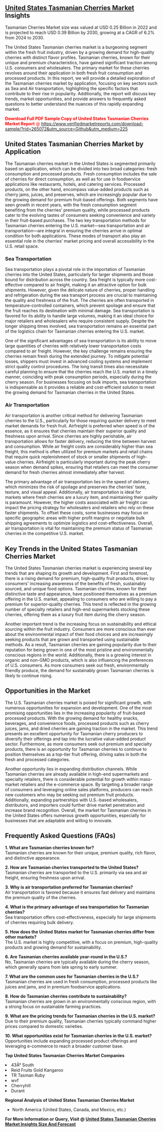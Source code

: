 <h2><a href="https://www.verifiedmarketreports.com/download-sample/?rid=265072&amp;utm_source=Github&amp;utm_medium=225" target="_blank">United States Tasmanian Cherries Market</a> Insights</h2><p>Tasmanian Cherries Market size was valued at USD 0.25 Billion in 2022 and is projected to reach USD 0.39 Billion by 2030, growing at a CAGR of 6.2% from 2024 to 2030.</p><p><p>The United States Tasmanian cherries market is a burgeoning segment within the fresh fruit industry, driven by a growing demand for high-quality cherries with distinct flavor profiles. Tasmanian cherries, known for their unique and premium characteristics, have gained significant traction among U.S. consumers and wholesalers. The primary market for these cherries revolves around their application in both fresh fruit consumption and processed products. In this report, we will provide a detailed exploration of the Tasmanian cherries market by application, focusing on key sectors such as Sea and Air transportation, highlighting the specific factors that contribute to their rise in popularity. Additionally, the report will discuss key trends, market opportunities, and provide answers to frequently asked questions to better understand the nuances of this rapidly expanding market. <p><span class=""><span style="color: #ff0000;"><strong>Download Full PDF Sample Copy of United States Tasmanian Cherries Market Report</strong> @ </span><a href="https://www.verifiedmarketreports.com/download-sample/?rid=265072&amp;utm_source=Github&amp;utm_medium=225" target="_blank">https://www.verifiedmarketreports.com/download-sample/?rid=265072&amp;utm_source=Github&amp;utm_medium=225</a></span></p></p> <h2>United States Tasmanian Cherries Market by Application</h2> <p>The Tasmanian cherries market in the United States is segmented primarily based on application, which can be divided into two broad categories: fresh consumption and processed products. Fresh consumption includes the sale of cherries for direct consumption, as well as for use in foodservice applications like restaurants, hotels, and catering services. Processed products, on the other hand, encompass value-added products such as cherry jams, juices, and preserves, which are increasingly popular due to the growing demand for premium fruit-based offerings. Both segments have seen growth in recent years, with the fresh consumption segment benefiting from the cherries’ premium quality, while processed products cater to the evolving tastes of consumers seeking convenience and variety in their fruit-based purchases. The two key transportation methods for Tasmanian cherries entering the U.S. market—sea transportation and air transportation—are integral in ensuring the cherries arrive in optimal condition for both applications. These modes of transport also play an essential role in the cherries’ market pricing and overall accessibility in the U.S. retail space.</p> <h3>Sea Transportation</h3> <p>Sea transportation plays a pivotal role in the importation of Tasmanian cherries into the United States, particularly for larger shipments and those bound for distribution across the country. Sea freight is typically more cost-effective compared to air freight, making it an attractive option for bulk shipments. However, given the delicate nature of cherries, proper handling and refrigeration during the sea transport process are crucial to maintaining the quality and freshness of the fruit. The cherries are often transported in temperature-controlled containers, which prevent spoilage and ensure that the fruit reaches its destination with minimal damage. Sea transportation is favored for its ability to handle large volumes, making it an ideal choice for major retailers and wholesalers who require consistent supply. Despite the longer shipping times involved, sea transportation remains an essential part of the logistics chain for Tasmanian cherries entering the U.S. market.</p> <p>One of the significant advantages of sea transportation is its ability to move large quantities of cherries with relatively lower transportation costs compared to air freight. However, the key challenge remains ensuring the cherries remain fresh during the extended journey. To mitigate potential losses, shippers must invest in advanced cooling systems and implement strict quality control procedures. The long transit times also necessitate careful planning to ensure that the cherries reach the U.S. market in a timely manner, coinciding with peak consumption periods, especially during the cherry season. For businesses focusing on bulk imports, sea transportation is indispensable as it provides a reliable and cost-efficient solution to meet the growing demand for Tasmanian cherries in the United States.</p> <h3>Air Transportation</h3> <p>Air transportation is another critical method for delivering Tasmanian cherries to the U.S., particularly for those requiring quicker delivery to meet market demands for fresh fruit. Airfreight is preferred when speed is of the essence, as it ensures that cherries maintain their superior quality and freshness upon arrival. Since cherries are highly perishable, air transportation allows for faster delivery, reducing the time between harvest and consumption. While air freight costs are considerably higher than sea freight, this method is often utilized for premium markets and retail chains that require quick replenishment of stock or smaller shipments of high-value cherries. Airfreight is particularly important during the peak cherry season when demand spikes, ensuring that retailers can meet the consumer demand for fresh cherries almost immediately after harvest.</p> <p>The primary advantage of air transportation lies in the speed of delivery, which minimizes the risk of spoilage and preserves the cherries' taste, texture, and visual appeal. Additionally, air transportation is ideal for markets where fresh cherries are a luxury item, and maintaining their quality is paramount. However, the higher costs associated with air freight can impact the pricing strategy for wholesalers and retailers who rely on these faster shipments. To offset these costs, some businesses may focus on specific geographic areas with higher profit margins or negotiate bulk shipping agreements to optimize logistics and cost-effectiveness. Overall, air transportation is vital for maintaining the premium status of Tasmanian cherries in the competitive U.S. market.</p> <h2>Key Trends in the United States Tasmanian Cherries Market</h2> <p>The United States Tasmanian cherries market is experiencing several key trends that are shaping its growth and development. First and foremost, there is a rising demand for premium, high-quality fruit products, driven by consumers' increasing awareness of the benefits of fresh, sustainably sourced, and unique food options. Tasmanian cherries, known for their distinctive taste and appearance, have positioned themselves as a premium offering in the U.S. market, appealing to consumers who are willing to pay a premium for superior-quality cherries. This trend is reflected in the growing number of specialty retailers and high-end supermarkets stocking these cherries, offering them as a luxury fruit item during the cherry season.</p> <p>Another important trend is the increasing focus on sustainability and ethical sourcing within the fruit industry. Consumers are more conscious than ever about the environmental impact of their food choices and are increasingly seeking products that are grown and transported using sustainable methods. As a result, Tasmanian cherries are gaining popularity due to their reputation for being grown in one of the most pristine and environmentally conscious regions in the world. Additionally, there is a growing interest in organic and non-GMO products, which is also influencing the preferences of U.S. consumers. As more consumers seek out fresh, environmentally friendly produce, the demand for sustainably grown Tasmanian cherries is likely to continue rising.</p> <h2>Opportunities in the Market</h2> <p>The U.S. Tasmanian cherries market is poised for significant growth, with numerous opportunities for expansion and development. One of the most promising opportunities lies in the increasing popularity of fruit-based processed products. With the growing demand for healthy snacks, beverages, and convenience foods, processed products such as cherry juices, jams, and dried cherries are gaining traction in the market. This trend presents an excellent opportunity for Tasmanian cherry producers to diversify their offerings and tap into the lucrative value-added product sector. Furthermore, as more consumers seek out premium and specialty products, there is an opportunity for Tasmanian cherries to continue to position themselves as a top-tier fruit offering, driving sales in both the fresh and processed categories.</p> <p>Another opportunity lies in expanding distribution channels. While Tasmanian cherries are already available in high-end supermarkets and specialty retailers, there is considerable potential for growth within mass-market retailers and the e-commerce space. By targeting a broader range of consumers and leveraging online sales platforms, producers can reach new customers who may be seeking out premium fruit products. Additionally, expanding partnerships with U.S.-based wholesalers, distributors, and importers could further drive market penetration and increase brand recognition. Overall, the market for Tasmanian cherries in the United States offers numerous growth opportunities, especially for businesses that are adaptable and willing to innovate.</p> <h2>Frequently Asked Questions (FAQs)</h2> <p><b>1. What are Tasmanian cherries known for?</b><br> Tasmanian cherries are known for their unique, premium quality, rich flavor, and distinctive appearance.</p> <p><b>2. How are Tasmanian cherries transported to the United States?</b><br> Tasmanian cherries are transported to the U.S. primarily via sea and air freight, ensuring freshness upon arrival.</p> <p><b>3. Why is air transportation preferred for Tasmanian cherries?</b><br> Air transportation is favored because it ensures fast delivery and maintains the premium quality of the cherries.</p> <p><b>4. What is the primary advantage of sea transportation for Tasmanian cherries?</b><br> Sea transportation offers cost-effectiveness, especially for large shipments of cherries requiring bulk delivery.</p> <p><b>5. How does the United States market for Tasmanian cherries differ from other markets?</b><br> The U.S. market is highly competitive, with a focus on premium, high-quality products and growing demand for sustainability.</p> <p><b>6. Are Tasmanian cherries available year-round in the U.S.?</b><br> No, Tasmanian cherries are typically available during the cherry season, which generally spans from late spring to early summer.</p> <p><b>7. What are the common uses for Tasmanian cherries in the U.S.?</b><br> Tasmanian cherries are used in fresh consumption, processed products like juices and jams, and in premium foodservice applications.</p> <p><b>8. How do Tasmanian cherries contribute to sustainability?</b><br> Tasmanian cherries are grown in an environmentally conscious region, with a strong focus on sustainable farming practices.</p> <p><b>9. What are the pricing trends for Tasmanian cherries in the U.S. market?</b><br> Due to their premium quality, Tasmanian cherries typically command higher prices compared to domestic varieties.</p> <p><b>10. What opportunities exist for Tasmanian cherries in the U.S. market?</b><br> Opportunities include expanding processed product offerings and leveraging e-commerce to reach a broader customer base.</p></p><p><strong>Top United States Tasmanian Cherries Market Companies</strong></p><div data-test-id=""><p><li>43Â° South</li><li> Reid Fruits Gold Kangaroo</li><li> TR Tasman Ruby</li><li> wvf</li><li> Cherryhill</li><li> Durant</li></p><div><strong>Regional Analysis of&nbsp;United States Tasmanian Cherries Market</strong></div><ul><li dir="ltr"><p dir="ltr">North America&nbsp;(United States, Canada, and Mexico, etc.)</p></li></ul><p><strong>For More Information or Query, Visit @&nbsp;</strong><strong><a href="https://www.verifiedmarketreports.com/product/tasmanian-cherries-market/?utm_source=Github&amp;utm_medium=225" target="_blank">United States Tasmanian Cherries Market Insights Size And Forecast</a></strong></p></div>
